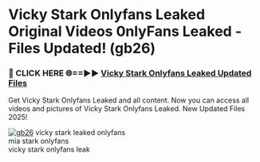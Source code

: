 # Vicky Stark Onlyfans Leaked Original Videos 0nlyFans Leaked - Files Updated! (gb26)

<h3>🔴 CLICK HERE 🌐==►► <a href="https://tinyurl.com/3hn5wdd3" rel="nofollow">Vicky Stark Onlyfans Leaked Updated Files</a></h3>

Get Vicky Stark Onlyfans Leaked and all content. Now you can access all videos and pictures of Vicky Stark Onlyfans Leaked. New Updated Files 2025!

[![gb26](https://i.imgur.com/4HnBqBT.gif)](https://tinyurl.com/3hn5wdd3)
vicky stark leaked onlyfans<br>
mia stark onlyfans<br>
vicky stark onlyfans leak